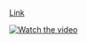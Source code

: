 [Link](https://dominuss-git.github.io/wordEditor/)

[![Watch the video](https://res.cloudinary.com/marcomontalbano/image/upload/v1688119098/video_to_markdown/images/google-drive--1C2_sV0U67zZjsVpQA-RHQEfDvf9Ut187-c05b58ac6eb4c4700831b2b3070cd403.jpg)](https://drive.google.com/file/d/1C2_sV0U67zZjsVpQA-RHQEfDvf9Ut187/view?usp=sharing "Watch the video")
